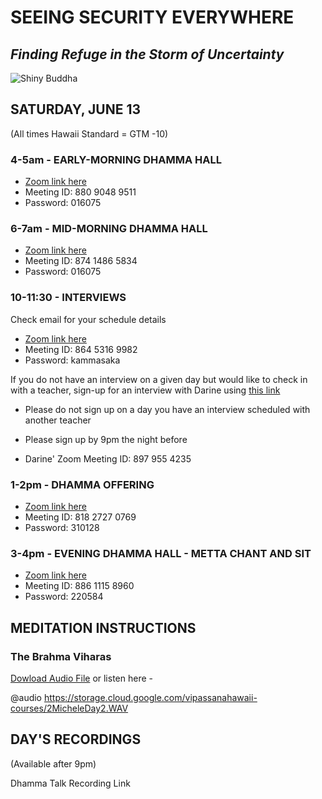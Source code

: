 # SEEING SECURITY EVERYWHERE
## *Finding Refuge in the Storm of Uncertainty*

![Shiny Buddha](
https://storage.cloud.google.com/vipassanahawaii-courses/buddha2.jpg
)

## SATURDAY, JUNE 13
(All times Hawaii Standard = GTM -10)

### 4-5am - EARLY-MORNING DHAMMA HALL
- [Zoom link here](https://us02web.zoom.us/j/88090489511?pwd=VFRXY2hYRys4ZUl2UnR2K1daYnd3UT09)
- Meeting ID: 880 9048 9511
- Password: 016075

### 6-7am - MID-MORNING DHAMMA HALL
- [Zoom link here](https://us02web.zoom.us/j/87414865834?pwd=Nzl2a3d1Y0g1NldpRmkrTWF0Z2pBQT09)
- Meeting ID: 874 1486 5834
- Password: 016075

### 10-11:30 - INTERVIEWS
Check email for your schedule details

- [Zoom link here](https://us02web.zoom.us/j/86453169982?pwd=Y2tuVjRkekNXdjBUNVRyVllXRHp2UT09)
- Meeting ID: 864 5316 9982
- Password: kammasaka

If you do not have an interview on a given day but would like to check in with a teacher, sign-up for an interview with Darine using [this link](https://signup.com/go/OnrFSvH)
- Please do not sign up on a day you have an interview scheduled with another teacher
- Please sign up by 9pm the night before

- Darine' Zoom Meeting ID: 897 955 4235


### 1-2pm - DHAMMA OFFERING
- [Zoom link here](https://us02web.zoom.us/j/81827270769?pwd=UFRtbW1vcnprNElpWFNOVFlka2RWZz09)
- Meeting ID: 818 2727 0769
- Password: 310128

### 3-4pm - EVENING DHAMMA HALL - METTA CHANT AND SIT
- [Zoom link here](https://us02web.zoom.us/j/88611158960?pwd=MW5zMjRJTFpYV0l5cTVtUzA3YmI5UT09)
- Meeting ID: 886 1115 8960
- Password: 220584

## MEDITATION INSTRUCTIONS
### The Brahma Viharas
[Dowload Audio File](
https://storage.cloud.google.com/vipassanahawaii-courses/2MicheleDay2.WAV
)
or listen here -

@audio
https://storage.cloud.google.com/vipassanahawaii-courses/2MicheleDay2.WAV


## DAY'S RECORDINGS
(Available after 9pm)

Dhamma Talk Recording Link
